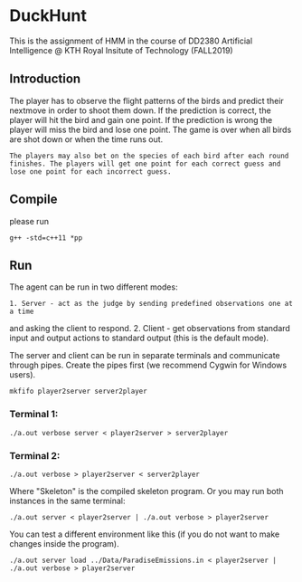 # DuckHunt 

This is the assignment of HMM in the course of DD2380 Artificial Intelligence @ KTH Royal Insitute of Technology (FALL2019)

## Introduction
The player has to observe the flight patterns of the birds and predict their nextmove in order to shoot them down. If the prediction is correct, the player will hit the bird and gain one point. If the prediction is wrong the player will miss the bird and lose one point. The game is over when all birds are shot down or when the time runs out.

    The players may also bet on the species of each bird after each round finishes. The players will get one point for each correct guess and lose one point for each incorrect guess.
    

## Compile

 please run
 
```
g++ -std=c++11 *pp 
```

## Run

The agent can be run in two different modes:

    1. Server - act as the judge by sending predefined observations one at a time
   and asking the client to respond.
    2. Client - get observations from standard input and output actions to
standard output (this is the default mode).

The server and client can be run in separate terminals and communicate
through pipes. Create the pipes first (we recommend Cygwin for Windows users).

```
mkfifo player2server server2player
```

### Terminal 1:
```
./a.out verbose server < player2server > server2player
```
### Terminal 2:
```
./a.out verbose > player2server < server2player
```

Where "Skeleton" is the compiled skeleton program. Or you may run both instances in the same terminal:

```
./a.out server < player2server | ./a.out verbose > player2server
```

You can test a different environment like this (if you do not want to make changes inside the program).
```
./a.out server load ../Data/ParadiseEmissions.in < player2server | ./a.out verbose > player2server
```
